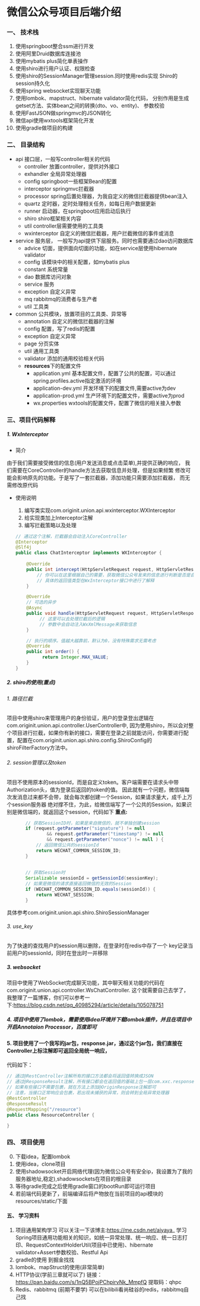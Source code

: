 # 微信公众号项目后端介绍

### 一、 技术栈
1. 使用springboot整合ssm进行开发
2. 使用阿里Druid数据库连接池
3. 使用mybatis plus简化单表操作
4. 使用shiro进行用户认证、权限检查
5. 使用shiro的SessionManager管理session.同时使用redis实现
Shiro的session持久化
6. 使用spring websocket实现聊天功能
7. 使用lombok、mapstruct、hibernate validator简化代码，
分别作用是生成getset方法、实体bean之间的转换(dto、vo、entity)、
参数校验
8. 使用FastJSON做springmvc的JSON转化
9. 微信api使用wxtools框架简化开发
9. 使用gradle做项目的构建

### 二、 目录结构 
- api 接口层，一般写controller相关的代码
    - controller     放置controller，提供对外接口
    - exhandler      全局异常处理器
    - config         springboot一些框架Bean的配置
    - interceptor    springmvc拦截器
    - processor      spring后置处理器，为我自定义的微信拦截器提供bean注入
    - quartz         定时器，定时处理相关任务，如每日用户数据更新
    - runner         启动器，在springboot应用启动后执行
    - shiro          shiro框架相关内容
    - util           controller层需要使用的工具类
    - wxinterceptor  自定义的微信拦截器，用户拦截微信的事件或消息
- service 服务层， 一般写为api提供下层服务。同时也需要通过dao访问数据库
    - advice 切面，提供面向切面的功能，如在service层使用hibernate validator
    - config 该模块中的相关配置，如mybatis plus
    - constant 系统常量
    - dao 数据库访问对象
    - service 服务
    - exception 自定义异常
    - mq rabbitmq的消费者与生产者
    - util 工具类
- common 公共模块，放置项目的工具类、异常等
    - annotation 自定义的微信拦截器的注解
    - config 配置，写了redis的配置
    - exception 自定义异常
    - page 分页实体
    - util 通用工具类
    - validator 添加的通用校验相关代码
    - **resources**下的配置文件
        - application.yml 基本配置文件，配置了公共的配置，可以通过spring.profiles.active指定激活的环境
        - application-dev.yml 开发环境下的配置文件,需要active为dev
        - application-prod.yml 生产环境下的配置文件，需要active为prod
        - wx.properties wxtools的配置文件，配置了微信的相关接入参数
        
 ### 三、项目代码解释 
 ##### 1. WxInterceptor
- 简介

 由于我们需要接受微信的信息(用户发送消息或点击菜单),并提供正确的响应，
 我们需要在CoreController的handle方法去获取信息并处理，但是如果频繁
 修改可能会影响原先的功能。于是写了一套拦截器，添加功能只需要添加拦截器，
 而无需修改原代码

- 使用说明

    1. 编写类实现com.originit.union.api.wxinterceptor.WXInterceptor
    2. 给实现类加上Interceptor注解
    3. 编写拦截策略以及处理
     
     ```java
     // 通过这个注解，拦截器会自动注入CoreController
     @Interceptor
     @Slf4j
     public class ChatInterceptor implements WXInterceptor {
            
         @Override
         public int intercept(HttpServletRequest request, HttpServletResponse response) throws Exception {
             // 你可以在这里根据自己的需要，获取微信公众号发来的信息进行判断是否是自己需要的
             // 具体的返回值类型在WxInterceptor接口中进行了解释
         }
     
         @Override
         // 可选的异步
         @Async
         public void handle(HttpServletRequest request, HttpServletResponse response, WxXmlMessage message) {      
              // 这里可以去处理拦截后的逻辑
              // 参数中会自动注入WxXmlMessage来获取信息
         }
   
         // 执行的顺序。值越大越靠前，默认为0，没有特殊需求无需考虑
         @Override
         public int order() {
               return Integer.MAX_VALUE;
         }
     }
     ```
         
 ##### 2. shiro的使用(重点)
 
###### 1. 路径拦截
 
 项目中使用shiro来管理用户的身份验证，用户的登录登出逻辑在com.originit.union.api.controller.UserController中,
 因为使用shiro，所以会对整个项目进行拦截，如果你有新的接口，需要在登录之前就能访问，你需要进行配置，配置在com.originit.union.api.shiro.config.ShiroConfig的
 shiroFilterFactory方法中。

###### 2. session管理以及token
 
 项目不使用原本的sessionId，而是自定义token。客户端需要在请求头中带Authorization头，值为登录后返回的token的值。
 因此就有一个问题，微信端每次发消息过来都不会带，就会每次都创建一个Session，如果请求量大，成千上万个session服务器
 绝对撑不住，为此，给微信端写了一个公共的Session，如果识别是微信端的，就返回这个session，代码如下
  **重点:**
 ```java
        // 获取SessionID时，如果是来自微信的，就不单独创建session
        if (request.getParameter("signature") != null
                && request.getParameter("timestamp") != null
                && request.getParameter("nonce") != null ) {
            // 返回微信公共的sessionId
            return WECHAT_COMMON_SESSION_ID;
        }
        
        
        // 获取Session时
        Serializable sessionId = getSessionId(sessionKey);
        // 如果是微信的请求直接返回微信的无效的Session
        if (WECHAT_COMMON_SESSION_ID.equals(sessionId)) {
            return WECHAT_SESSION;
        }
```
 具体参考com.originit.union.api.shiro.ShiroSessionManager

###### 3. use_key
为了快速的查找用户的session用以删除，在登录时在redis中存了一个
key记录当前用户的sessionId，同时在登出时一并移除

##### 3. websocket
项目中使用了WebSocket完成聊天功能，其中聊天相关功能的代码在com.originit.union.api.controller.WsChatController.
这个就需要自己去学了，我整理了一篇博客，你们可以参考一下:https://blog.csdn.net/qq_40985294/article/details/105078751

##### 4. 项目中使用了lombok，需要使用idea环境并下载lombok插件，并且在项目中开启Annotaion Processor，百度即可

#### 5. 项目使用了一个我写的jar包，response.jar，通过这个jar包，我们直接在Controller上标注解即可返回全局统一响应，
代码如下：
```java
// 通过@RestController注解所有的接口方法都会将返回值转换成JSON
// 通过@ResponseResult注解，所有接口都会在返回值的基础上包一层com.xxc.response.result.PlatformResult，这样就不用手写了
// 如果有些接口不需要包裹，就在方法上添加@OriginResponse注解即可
// 注意，当接口正常响应会包裹，若出现未捕获的异常，则会转到全局异常处理器
@RestController
@ResponseResult
@RequestMapping("/resource")
public class ResourceController {
    
}
```

### 四、 项目使用

0. 下载idea，配置lombok
1. 使用idea，clone项目
2. 使用shadowsocket开启网络代理(因为微信公众号有安全ip，我设置为了我的服务器地址,稳定),shadowsockets在项目的根目录
3. 等待gradle完成之后使用gradle窗口的bootRun即可运行项目
4. 若前端代码更新了，前端编译后将产物放在当前项目的api模块的resources/static/下面


#### 五、 学习资料
1. 项目通用架构学习
可以关注一下该博主:https://me.csdn.net/aiyaya_
学习Spring项目通用功能相关的知识，如统一异常处理、统一响应、统一日志打印、RequestContextHolderUtil(项目中已使用)、hibernate validator+Assert参数校验、Restful Api
2. gradle的使用 到掘金找找
3. lombok、mapStruct的使用(非常简单)
4. HTTP协议(学前三章就可以了)
链接：https://pan.baidu.com/s/1nQ5BPojPChpirvNk_MmpfQ 
提取码：qhpc
5. Redis、rabbitmq (前期不要学)
可以在bilibili看尚硅谷的redis，rabbitmq自己找
